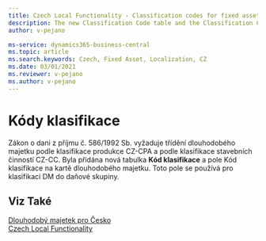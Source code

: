 ```yaml
---
title: Czech Local Functionality - Classification codes for fixed assets | Microsoft Docs
description: The new Classification Code table and the Classification Code field are added. The field is used for FA classification to the tax group.
author: v-pejano

ms-service: dynamics365-business-central
ms.topic: article
ms.search.keywords: Czech, Fixed Asset, Localization, CZ
ms.date: 03/01/2021
ms.reviewer: v-pejano
ms.author: v-pejano
---
```


# Kódy klasifikace

Zákon o dani z příjmu č. 586/1992 Sb. vyžaduje třídění dlouhodobého majetku podle klasifikace produkce CZ-CPA a podle klasifikace stavebních činností CZ-CC. Byla přidána nová tabulka **Kód klasifikace** a pole Kód klasifikace na kartě dlouhodobého majetku. Toto pole se používá pro klasifikaci DM do daňové skupiny.

## Viz Také

[Dlouhodobý majetek pro Česko](ui-extensions-fixed-asset-localization-cz.md)  
[Czech Local Functionality](czech-local-functionality.md)  
